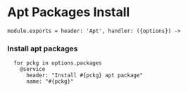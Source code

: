 
# Apt Packages Install

    module.exports = header: 'Apt', handler: ({options}) ->

### Install apt packages

      for pckg in options.packages
        @service
          header: "Install #{pckg} apt package"
          name: "#{pckg}"